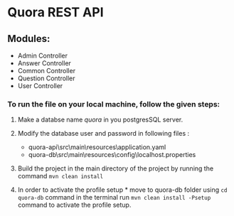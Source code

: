 # Quora REST API #
 ## Modules: ##
  * Admin Controller
  * Answer Controller
  * Common Controller
  * Question Controller
  * User Controller

 ### To run the file on your local machine, follow the given steps: ###
 
 >
   1. Make a databse name *quora* in you postgresSQL server\.
   1. Modify the database user and password in following files \: 
        * quora-api\src\main\resources\application.yaml
        * quora-db\src\main\resources\config\localhost.properties
   1. Build the project in the main directory of the project by running the command 
 ``mvn clean install``

   1. In order to activate the profile setup 
     * move to quora-db folder using ``cd quora-db`` command in the terminal 
     run ``mvn clean install -Psetup`` command to activate the profile setup. 
>
